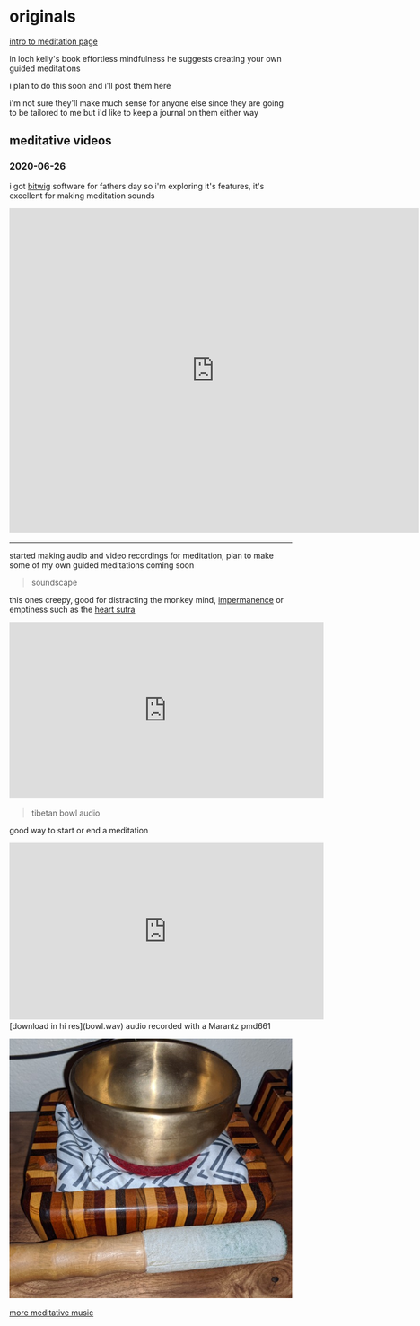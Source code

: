 # originals

[intro to meditation page](../noobs.md)

in loch kelly's book effortless mindfulness he suggests creating your own guided meditations

i plan to do this soon and i'll post them here

i'm not sure they'll make much sense for anyone else since they are going to be tailored to me but i'd like to keep a journal on them either way
 
## meditative videos

### 2020-06-26

i got [bitwig](https://www.bitwig.com/en/home.html) software for fathers day so i'm exploring it's features, it's excellent for making meditation sounds

<iframe width="730" height="579" src="https://www.youtube.com/embed/H2fduGv7jwo" frameborder="0" allow="accelerometer; autoplay; encrypted-media; gyroscope; picture-in-picture" allowfullscreen></iframe>

---

started making audio and video recordings for meditation, plan to make some of my own guided meditations coming soon

> soundscape

this ones creepy, good for distracting the monkey mind, [impermanence](../impermanence.md) or emptiness such as the [heart sutra](../heart-sutra.md)

<iframe width="560" height="315" src="https://www.youtube.com/embed/sR0NGY1hjzY" frameborder="0" allow="accelerometer; autoplay; encrypted-media; gyroscope; picture-in-picture" allowfullscreen></iframe>

> tibetan bowl audio

good way to start or end a meditation

<iframe width="560" height="315" src="https://www.youtube.com/embed/VRiSzHLHHpg" frameborder="0" allow="accelerometer; autoplay; encrypted-media; gyroscope; picture-in-picture" allowfullscreen></iframe>
[download in hi res](bowl.wav) audio recorded with a Marantz pmd661

![](bowl.jpg)

[more meditative music](https://shanenull.com/music/genres/meditation/)
